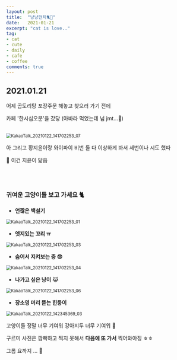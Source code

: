 ```yaml
---
layout: post
title:  "냥냥펀치🐈👊"
date:   2021-01-21
excerpt: "cat is love.."
tag:
- cat 
- cute
- daily
- cafe
- coffee
comments: true
---
```


## 2021.01.21

어제 곱도리탕 포장주문 해놓고 찾으러 가기 전에 

카페 '한시십오분'을 갔당 (아바라 먹었는데 넘 jmt...💛) 

</br>

<img src="https://user-images.githubusercontent.com/77564333/105481528-877ab280-5cea-11eb-893c-480043295e25.jpg" alt="KakaoTalk_20210122_141702253_07" style="zoom: 80%;" />

</br>

아 그리고 황지윤이랑 와이파이 비번 둘 다 이상하게 봐서 세번이나 시도 했따 

🙊 이건 지윤이 닮음

</br>

</br>


### 귀여운 고양이들 보고 가세요 🐈

* **언짢은 백설기**

<img src="https://user-images.githubusercontent.com/77564333/105485720-abd98d80-5cf0-11eb-97e0-398b940da9e3.jpg" alt="KakaoTalk_20210122_141702253_01" style="zoom: 80%;" />

</br>

* **엣지있는 꼬리 ㅠ**

<img src="https://user-images.githubusercontent.com/77564333/105485764-ba27a980-5cf0-11eb-87fe-314f7277d9db.jpg" alt="KakaoTalk_20210122_141702253_03" style="zoom: 80%;" />

</br>

* **숨어서 지켜보는 중 😎**

<img src="https://user-images.githubusercontent.com/77564333/105485808-cad81f80-5cf0-11eb-9590-d7efd4040f4e.jpg" alt="KakaoTalk_20210122_141702253_04" style="zoom: 80%;" />

</br>

* **나가고 싶은 냥이** 😹

<img src="https://user-images.githubusercontent.com/77564333/105485835-d6c3e180-5cf0-11eb-8abc-287321ef7efa.jpg" alt="KakaoTalk_20210122_141702253_06" style="zoom: 80%;" />

</br>

* **장소영 머리 뜯는 힌둥이**

<img src="https://user-images.githubusercontent.com/77564333/105485873-e2afa380-5cf0-11eb-9762-a0bcb9cfe68d.jpg" alt="KakaoTalk_20210122_142345369_03" style="zoom: 80%;" />

</br>

고양이들 정말 너무 기여워 강아지두 너무 기여워 💖

구르미 사진은 깜빡하고 찍지 못해서 **다음에 또 가서** 찍어와야징  ㅎㅎ

그롬 요까지 ... 👋